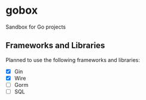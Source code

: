 # gobox

Sandbox for Go projects

## Frameworks and Libraries

Planned to use the following frameworks and libraries:

- [x] Gin
- [x] Wire
- [ ] Gorm
- [ ] SQL
